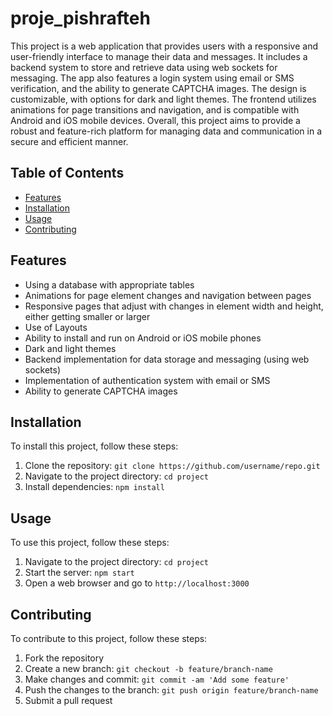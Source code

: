 # proje_pishrafteh

This project is a web application that provides users with a responsive and user-friendly interface to manage their data and messages. It includes a backend system to store and retrieve data using web sockets for messaging. The app also features a login system using email or SMS verification, and the ability to generate CAPTCHA images. The design is customizable, with options for dark and light themes. The frontend utilizes animations for page transitions and navigation, and is compatible with Android and iOS mobile devices. Overall, this project aims to provide a robust and feature-rich platform for managing data and communication in a secure and efficient manner.

## Table of Contents

- [Features](#features)
- [Installation](#installation)
- [Usage](#usage)
- [Contributing](#contributing)

## Features

- Using a database with appropriate tables
- Animations for page element changes and navigation between pages
- Responsive pages that adjust with changes in element width and height, either getting smaller or larger
- Use of Layouts
- Ability to install and run on Android or iOS mobile phones
- Dark and light themes
- Backend implementation for data storage and messaging (using web sockets)
- Implementation of authentication system with email or SMS
- Ability to generate CAPTCHA images

## Installation

To install this project, follow these steps:

1. Clone the repository: `git clone https://github.com/username/repo.git`
2. Navigate to the project directory: `cd project`
3. Install dependencies: `npm install`

## Usage

To use this project, follow these steps:

1. Navigate to the project directory: `cd project`
2. Start the server: `npm start`
3. Open a web browser and go to `http://localhost:3000`

## Contributing

To contribute to this project, follow these steps:

1. Fork the repository
2. Create a new branch: `git checkout -b feature/branch-name`
3. Make changes and commit: `git commit -am 'Add some feature'`
4. Push the changes to the branch: `git push origin feature/branch-name`
5. Submit a pull request
